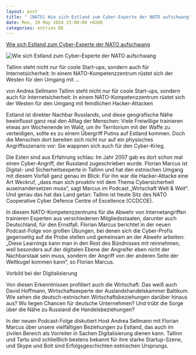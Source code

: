 ```yaml
---
layout: post
title: " [NATO] Wie sich Estland zum Cyber-Experte der NATO aufschwang"
date: Mon, 20 May 2024 23:00:00 +0200
categories: entries DE
---
```

[Wie sich Estland zum Cyber-Experte der NATO aufschwang](https://www.capital.de/wirtschaft-politik/wie-sich-estland-zum-cyber-experte-der-nato-aufschwang-34727830.html)

![Wie sich Estland zum Cyber-Experte der NATO aufschwang](https://image.capital.de/34727876/t/jh/v2/w1440/r1.7778/-/imago0465623814h.jpg)

Tallinn steht nicht nur für coole Start-ups, sondern auch für Internetsicherheit: In einem NATO-Kompetenzzentrum rüstet sich der Westen für den Umgang mit ...

von Andrea Sellmann Tallinn steht nicht nur für coole Start-ups, sondern auch für Internetsicherheit: In einem NATO-Kompetenzzentrum rüstet sich der Westen für den Umgang mit feindlichen Hacker-Attacken

Estland ist direkter Nachbar Russlands, und diese geografische Nähe beeinflusst ganz real den Alltag der Menschen: Viele Freiwillige trainieren etwas am Wochenende im Wald, um ihr Territorium mit der Waffe zu verteidigen, sollte es zu einem Übergriff Putins auf Estland kommen. Doch die Menschen dort bereiten sich nicht nur auf ein physisches Angriffsszenario vor: Sie wappnen sich auch für den Cyber-Krieg.

Die Esten sind aus Erfahrung schlau: Im Jahr 2007 gab es dort schon mal einen Cyber-Angriff, der Russland zugeschrieben wurde. Florian Marcus ist Digital- und Sicherheitsexperte in Tallinn und hat den estnischen Umgang mit diesem Vorfall ganz genau im Blick: Für ihn war die Hacker-Attacke eine Art Weckruf, „dass man sich proaktiv mit dem Thema Cybersicherheit auseinandersetzen muss“, sagt Marcus im Podcast „Wirtschaft Welt & Weit“. Und genau das hat das Land getan: Tallinn ist heute Sitz des NATO Cooperative Cyber Defence Centre of Excellence (CCDCOE).

In diesem NATO-Kompetenzzentrums für die Abwehr von Internetangriffen trainieren Experten aus verschiedenen Mitgliedsstaaten, darunter auch Deutschland, für den Ernstfall. Florian Marcus berichtet in der neuen Podcast-Folge von großen Übungen, bei denen sich die Cyber-Profis gegenseitig auf die Probe stellen und gemeinsam an der Abwehr arbeiten: „Diese Learnings kann man in den Rest des Bündnisses mit reinnehmen, weil besonders auf der digitalen Ebene der Angreifer eben nicht der Nachbarstaat sein muss, sondern der Angriff von der anderen Seite der Weltkugel kommen kann“, so Florian Marcus.

Vorbild bei der Digitalisierung

Von diesen Erkenntnissen profitiert auch die Wirtschaft. Das weiß auch David Hoffmann, Wirtschaftsexperte der Auslandshandelskammer Baltikum. Wie sehen die deutsch-estnischen Wirtschaftsbeziehungen darüber hinaus aus? Wo liegen Chancen für deutsche Unternehmen? Und trübt die Sorge über die Nähe zu Russland die Handelsbeziehungen?

In der neuen Podcast-Folge diskutiert Host Andrea Sellmann mit Florian Marcus über unsere vielfältigen Beziehungen zu Estland, das auch im zivilen Bereich als Vorreiter in Sachen Digitalisierung dienen kann. Tallinn und Tartu sind schließlich bestens bekannt für ihre starke Startup-Szene, und Skype und Bolt sind Erfolgsgeschichten estnischen Ursprungs.

